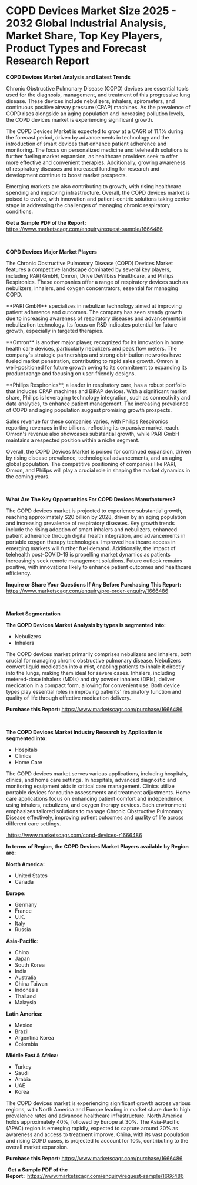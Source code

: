 <p><h1>COPD Devices Market Size 2025 - 2032 Global Industrial Analysis, Market Share, Top Key Players, Product Types and Forecast Research Report</h1></p><p><strong>COPD Devices Market Analysis and Latest Trends</strong></p>
<p><p>Chronic Obstructive Pulmonary Disease (COPD) devices are essential tools used for the diagnosis, management, and treatment of this progressive lung disease. These devices include nebulizers, inhalers, spirometers, and continuous positive airway pressure (CPAP) machines. As the prevalence of COPD rises alongside an aging population and increasing pollution levels, the COPD devices market is experiencing significant growth.</p><p>The COPD Devices Market is expected to grow at a CAGR of 11.1% during the forecast period, driven by advancements in technology and the introduction of smart devices that enhance patient adherence and monitoring. The focus on personalized medicine and telehealth solutions is further fueling market expansion, as healthcare providers seek to offer more effective and convenient therapies. Additionally, growing awareness of respiratory diseases and increased funding for research and development continue to boost market prospects.</p><p>Emerging markets are also contributing to growth, with rising healthcare spending and improving infrastructure. Overall, the COPD devices market is poised to evolve, with innovation and patient-centric solutions taking center stage in addressing the challenges of managing chronic respiratory conditions.</p></p>
<p><strong>Get a Sample PDF of the Report:&nbsp;</strong> <a href="https://www.marketscagr.com/enquiry/request-sample/1666486?utm_campaign=3012&utm_medium=2&utm_source=Github&utm_content=ia&utm_term=16042025&utm_id=copd-devices">https://www.marketscagr.com/enquiry/request-sample/1666486</a></p>
<p>&nbsp;</p>
<p><strong>COPD Devices Major Market Players</strong></p>
<p><p>The Chronic Obstructive Pulmonary Disease (COPD) Devices Market features a competitive landscape dominated by several key players, including PARI GmbH, Omron, Drive DeVilbiss Healthcare, and Philips Respironics. These companies offer a range of respiratory devices such as nebulizers, inhalers, and oxygen concentrators, essential for managing COPD.</p><p>**PARI GmbH** specializes in nebulizer technology aimed at improving patient adherence and outcomes. The company has seen steady growth due to increasing awareness of respiratory diseases and advancements in nebulization technology. Its focus on R&D indicates potential for future growth, especially in targeted therapies.</p><p>**Omron** is another major player, recognized for its innovation in home health care devices, particularly nebulizers and peak flow meters. The company's strategic partnerships and strong distribution networks have fueled market penetration, contributing to rapid sales growth. Omron is well-positioned for future growth owing to its commitment to expanding its product range and focusing on user-friendly designs.</p><p>**Philips Respironics**, a leader in respiratory care, has a robust portfolio that includes CPAP machines and BiPAP devices. With a significant market share, Philips is leveraging technology integration, such as connectivity and data analytics, to enhance patient management. The increasing prevalence of COPD and aging population suggest promising growth prospects.</p><p>Sales revenue for these companies varies, with Philips Respironics reporting revenues in the billions, reflecting its expansive market reach. Omron's revenue also showcases substantial growth, while PARI GmbH maintains a respected position within a niche segment.</p><p>Overall, the COPD Devices Market is poised for continued expansion, driven by rising disease prevalence, technological advancements, and an aging global population. The competitive positioning of companies like PARI, Omron, and Philips will play a crucial role in shaping the market dynamics in the coming years.</p></p>
<p>&nbsp;</p>
<p><strong>What Are The Key Opportunities For COPD Devices Manufacturers?</strong></p>
<p><p>The COPD devices market is projected to experience substantial growth, reaching approximately $20 billion by 2028, driven by an aging population and increasing prevalence of respiratory diseases. Key growth trends include the rising adoption of smart inhalers and nebulizers, enhanced patient adherence through digital health integration, and advancements in portable oxygen therapy technologies. Improved healthcare access in emerging markets will further fuel demand. Additionally, the impact of telehealth post-COVID-19 is propelling market dynamics as patients increasingly seek remote management solutions. Future outlook remains positive, with innovations likely to enhance patient outcomes and healthcare efficiency.</p></p>
<p><strong>Inquire or Share Your Questions If Any Before Purchasing This Report:</strong> <a href="https://www.marketscagr.com/enquiry/pre-order-enquiry/1666486?utm_campaign=3012&utm_medium=2&utm_source=Github&utm_content=ia&utm_term=16042025&utm_id=copd-devices">https://www.marketscagr.com/enquiry/pre-order-enquiry/1666486</a></p>
<p>&nbsp;</p>
<p><strong>Market Segmentation</strong></p>
<p><strong>The COPD Devices Market Analysis by types is segmented into:</strong></p>
<p><ul><li>Nebulizers</li><li>Inhalers</li></ul></p>
<p><p>The COPD devices market primarily comprises nebulizers and inhalers, both crucial for managing chronic obstructive pulmonary disease. Nebulizers convert liquid medication into a mist, enabling patients to inhale it directly into the lungs, making them ideal for severe cases. Inhalers, including metered-dose inhalers (MDIs) and dry powder inhalers (DPIs), deliver medication in a compact form, allowing for convenient use. Both device types play essential roles in improving patients' respiratory function and quality of life through effective medication delivery.</p></p>
<p><strong>Purchase this Report:&nbsp;</strong><a href="https://www.marketscagr.com/purchase/1666486?utm_campaign=3012&utm_medium=2&utm_source=Github&utm_content=ia&utm_term=16042025&utm_id=copd-devices">https://www.marketscagr.com/purchase/1666486</a></p>
<p>&nbsp;</p>
<p><strong>The COPD Devices Market Industry Research by Application is segmented into:</strong></p>
<p><ul><li>Hospitals</li><li>Clinics</li><li>Home Care</li></ul></p>
<p><p>The COPD devices market serves various applications, including hospitals, clinics, and home care settings. In hospitals, advanced diagnostic and monitoring equipment aids in critical care management. Clinics utilize portable devices for routine assessments and treatment adjustments. Home care applications focus on enhancing patient comfort and independence, using inhalers, nebulizers, and oxygen therapy devices. Each environment emphasizes tailored solutions to manage Chronic Obstructive Pulmonary Disease effectively, improving patient outcomes and quality of life across different care settings.</p></p>
<p><a href="https://www.marketscagr.com/copd-devices-r1666486?utm_campaign=3012&utm_medium=2&utm_source=Github&utm_content=ia&utm_term=16042025&utm_id=copd-devices">&nbsp;https://www.marketscagr.com/copd-devices-r1666486</a></p>
<p><strong>In terms of Region, the COPD Devices Market Players available by Region are:</strong></p>
<p>
    <p> <strong> North America: </strong>
        <ul>
            <li>United States</li>
            <li>Canada</li>
        </ul>
        </p> 
    <p> <strong> Europe: </strong>
        <ul>
            <li>Germany</li>
            <li>France</li>
            <li>U.K.</li>
            <li>Italy</li>
            <li>Russia</li>
        </ul>
        </p> 
    <p> <strong> Asia-Pacific: </strong>
        <ul>
            <li>China</li>
            <li>Japan</li>
            <li>South Korea</li>
            <li>India</li>
            <li>Australia</li>
            <li>China Taiwan</li>
            <li>Indonesia</li>
            <li>Thailand</li>
            <li>Malaysia</li>
        </ul>
        </p> 
    <p> <strong> Latin America: </strong>
        <ul>
            <li>Mexico</li>
            <li>Brazil</li>
            <li>Argentina Korea</li>
            <li>Colombia</li>
        </ul>
        </p> 
    <p> <strong> Middle East & Africa: </strong>
        <ul>
            <li>Turkey</li>
            <li>Saudi</li>
            <li>Arabia</li>
            <li>UAE</li>
            <li>Korea</li>
        </ul>
    </p>
    </p>
<p><p>The COPD devices market is experiencing significant growth across various regions, with North America and Europe leading in market share due to high prevalence rates and advanced healthcare infrastructure. North America holds approximately 40%, followed by Europe at 30%. The Asia-Pacific (APAC) region is emerging rapidly, expected to capture around 20% as awareness and access to treatment improve. China, with its vast population and rising COPD cases, is projected to account for 10%, contributing to the overall market expansion.</p></p>
<p><strong>Purchase this Report: </strong><a href="https://www.marketscagr.com/purchase/1666486?utm_campaign=3012&utm_medium=2&utm_source=Github&utm_content=ia&utm_term=16042025&utm_id=copd-devices">https://www.marketscagr.com/purchase/1666486</a></p>
<p>&nbsp;<strong>Get a Sample PDF of the Report:&nbsp;&nbsp;</strong><a href="https://www.marketscagr.com/enquiry/request-sample/1666486?utm_campaign=3012&utm_medium=2&utm_source=Github&utm_content=ia&utm_term=16042025&utm_id=copd-devices">https://www.marketscagr.com/enquiry/request-sample/1666486</a></p>
<p><strong></strong></p>
<p><p></p><p></p><p></p></p>